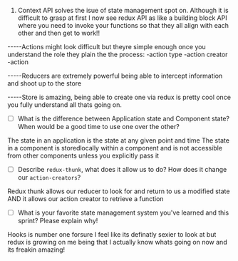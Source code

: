 1. Context API solves the isue of state management spot on. Although it is difficult to grasp at first I now see redux API as like a building block API where you need to invoke your functions so that they all align with each other and then get to work!!


-----Actions might look difficult but theyre simple enough once you understand the role they plain the the process:
    -action type
    -action creator
    -action


-----Reducers are extremely powerful being able to intercept information and shoot up to the store


-----Store is amazing, being able to create one via redux is pretty cool once you fully understand all thats going on.


- [ ] What is the difference between Application state and Component state? When would be a good time to use one over the other?

The state in an application is the state at any given point and time
The state in a component is storedlocally within a component and is not accessible from other components unless you explicitly pass it 


- [ ] Describe `redux-thunk`, what does it allow us to do? How does it change our `action-creators`?

Redux thunk allows our reducer to look for and return to us a modified state AND it allows our action creator to retrieve a function

- [ ] What is your favorite state management system you've learned and this sprint? Please explain why!

Hooks is number one forsure I feel like its definatly sexier to look at but redux is growing on me being that I actually know whats going on now and its freakin amazing!
